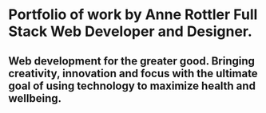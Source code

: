 # Portfolio of work by Anne Rottler Full Stack Web Developer and Designer.

## Web development for the greater good. Bringing creativity, innovation and focus with the ultimate goal of using technology to maximize health and wellbeing.
